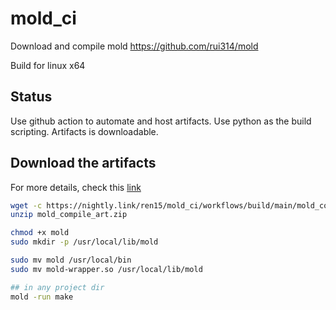 # mold_ci

Download and compile mold https://github.com/rui314/mold

Build for linux x64

## Status
Use github action to automate and host artifacts.
Use python as the build scripting.
Artifacts is downloadable.


## Download the artifacts

For more details, check this [link](https://nightly.link/ren15/mold_ci/workflows/build/main/mold_complie_art)

```bash
wget -c https://nightly.link/ren15/mold_ci/workflows/build/main/mold_complie_art.zip 
unzip mold_compile_art.zip

chmod +x mold
sudo mkdir -p /usr/local/lib/mold

sudo mv mold /usr/local/bin
sudo mv mold-wrapper.so /usr/local/lib/mold

## in any project dir
mold -run make
```

